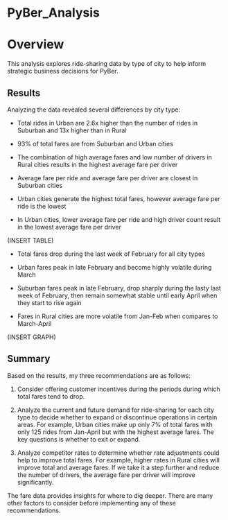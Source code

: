 # PyBer_Analysis

# Overview

This analysis explores ride-sharing data by type of city to help inform strategic business decisions for PyBer.

## Results

Analyzing the data revealed several differences by city type:

* Total rides in Urban are 2.6x higher than the number of rides in Suburban and 13x higher than in Rural

* 93% of total fares are from Suburban and Urban cities
 
* The combination of high average fares and low number of drivers in Rural cities results in the highest average fare per driver
 
* Average fare per ride and average fare per driver are closest in Suburban cities
 
* Urban cities generate the highest total fares, however average fare per ride is the lowest
 
* In Urban cities, lower average fare per ride and high driver count result in the lowest average fare per driver

(INSERT TABLE)


* Total fares drop during the last week of February for all city types

* Urban fares peak in late February and become highly volatile during March
 
* Suburban fares peak in late February, drop sharply during the lasty last week of February, then remain somewhat stable until early April when they start to rise again
 
* Fares in Rural cities are more volatile from Jan-Feb when compares to March-April


(INSERT GRAPH)
 

## Summary

Based on the results, my three recommendations are as follows:

1.	Consider offering customer incentives during the periods during which total fares tend to drop.

2.	Analyze the current and future demand for ride-sharing for each city type to decide whether to expand or discontinue operations in certain areas.  For example, Urban cities make up only 7% of total fares with only 125 rides from Jan-April but with the highest average fares.  The key questions is whether to exit or expand.

3.	Analyze competitor rates to determine whether rate adjustments could help to improve total fares.  For example, higher rates in Rural cities will improve total and average fares.  If we take it a step further and reduce the number of drivers, the average fare per driver will improve significantly.

The fare data provides insights for where to dig deeper.  There are many other factors to consider before implementing any of these recommendations.
